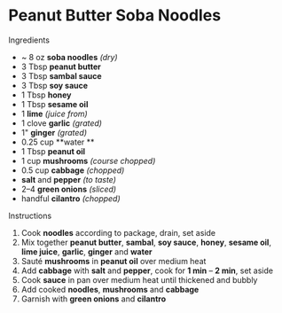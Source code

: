 # Peanut Butter Soba Noodles

Ingredients

- ~ 8 oz **soba noodles** *(dry)*
- 3 Tbsp **peanut butter**
- 3 Tbsp **sambal sauce**
- 3 Tbsp **soy sauce**
- 1 Tbsp **honey**
- 1 Tbsp **sesame oil**
- 1 **lime** *(juice from)*
- 1 clove **garlic** *(grated)*
- 1" **ginger** *(grated)*
- 0.25 cup **water **
- 1 Tbsp **peanut oil**
- 1 cup **mushrooms** *(course chopped)*
- 0.5 cup **cabbage** *(chopped)*
- **salt** and **pepper** *(to taste)*
- 2–4 **green onions** *(sliced)*
- handful **cilantro** *(chopped)*

Instructions

1. Cook **noodles** according to package, drain, set aside
1. Mix together **peanut butter**, **sambal**, **soy sauce**, **honey**, **sesame oil**, **lime juice**, **garlic**, **ginger** and **water**
1. Sauté **mushrooms** in **peanut oil** over medium heat
1. Add **cabbage** with **salt** and **pepper**, cook for **1 min** – **2 min**, set aside
1. Cook **sauce** in pan over medium heat until thickened and bubbly
1. Add cooked **noodles**, **mushrooms** and **cabbage**
1. Garnish with **green onions** and **cilantro**
